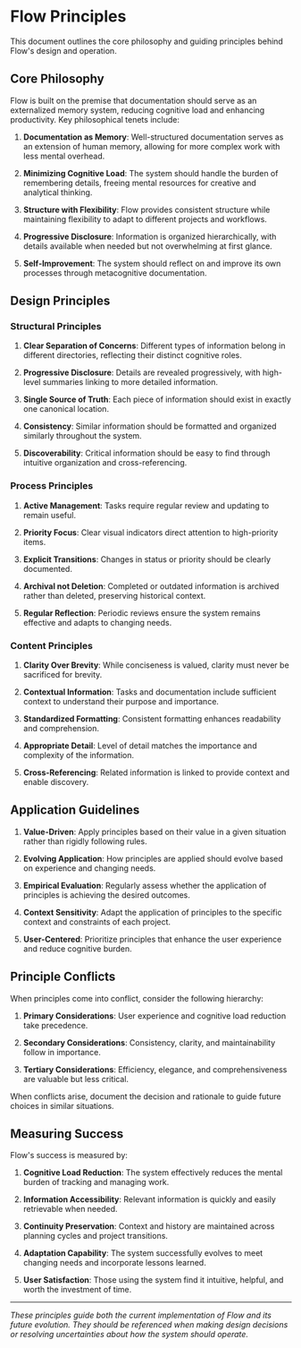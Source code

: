 # Flow Principles

This document outlines the core philosophy and guiding principles behind Flow's design and operation.

## Core Philosophy

Flow is built on the premise that documentation should serve as an externalized memory system, reducing cognitive load and enhancing productivity. Key philosophical tenets include:

1. **Documentation as Memory**: Well-structured documentation serves as an extension of human memory, allowing for more complex work with less mental overhead.

2. **Minimizing Cognitive Load**: The system should handle the burden of remembering details, freeing mental resources for creative and analytical thinking.

3. **Structure with Flexibility**: Flow provides consistent structure while maintaining flexibility to adapt to different projects and workflows.

4. **Progressive Disclosure**: Information is organized hierarchically, with details available when needed but not overwhelming at first glance.

5. **Self-Improvement**: The system should reflect on and improve its own processes through metacognitive documentation.

## Design Principles

### Structural Principles

1. **Clear Separation of Concerns**: Different types of information belong in different directories, reflecting their distinct cognitive roles.

2. **Progressive Disclosure**: Details are revealed progressively, with high-level summaries linking to more detailed information.

3. **Single Source of Truth**: Each piece of information should exist in exactly one canonical location.

4. **Consistency**: Similar information should be formatted and organized similarly throughout the system.

5. **Discoverability**: Critical information should be easy to find through intuitive organization and cross-referencing.

### Process Principles

1. **Active Management**: Tasks require regular review and updating to remain useful.

2. **Priority Focus**: Clear visual indicators direct attention to high-priority items.

3. **Explicit Transitions**: Changes in status or priority should be clearly documented.

4. **Archival not Deletion**: Completed or outdated information is archived rather than deleted, preserving historical context.

5. **Regular Reflection**: Periodic reviews ensure the system remains effective and adapts to changing needs.

### Content Principles

1. **Clarity Over Brevity**: While conciseness is valued, clarity must never be sacrificed for brevity.

2. **Contextual Information**: Tasks and documentation include sufficient context to understand their purpose and importance.

3. **Standardized Formatting**: Consistent formatting enhances readability and comprehension.

4. **Appropriate Detail**: Level of detail matches the importance and complexity of the information.

5. **Cross-Referencing**: Related information is linked to provide context and enable discovery.

## Application Guidelines

1. **Value-Driven**: Apply principles based on their value in a given situation rather than rigidly following rules.

2. **Evolving Application**: How principles are applied should evolve based on experience and changing needs.

3. **Empirical Evaluation**: Regularly assess whether the application of principles is achieving the desired outcomes.

4. **Context Sensitivity**: Adapt the application of principles to the specific context and constraints of each project.

5. **User-Centered**: Prioritize principles that enhance the user experience and reduce cognitive burden.

## Principle Conflicts

When principles come into conflict, consider the following hierarchy:

1. **Primary Considerations**: User experience and cognitive load reduction take precedence.

2. **Secondary Considerations**: Consistency, clarity, and maintainability follow in importance.

3. **Tertiary Considerations**: Efficiency, elegance, and comprehensiveness are valuable but less critical.

When conflicts arise, document the decision and rationale to guide future choices in similar situations.

## Measuring Success

Flow's success is measured by:

1. **Cognitive Load Reduction**: The system effectively reduces the mental burden of tracking and managing work.

2. **Information Accessibility**: Relevant information is quickly and easily retrievable when needed.

3. **Continuity Preservation**: Context and history are maintained across planning cycles and project transitions.

4. **Adaptation Capability**: The system successfully evolves to meet changing needs and incorporate lessons learned.

5. **User Satisfaction**: Those using the system find it intuitive, helpful, and worth the investment of time.

---

*These principles guide both the current implementation of Flow and its future evolution. They should be referenced when making design decisions or resolving uncertainties about how the system should operate.* 